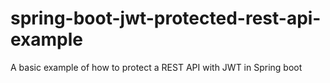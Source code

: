 # spring-boot-jwt-protected-rest-api-example
A basic example of how to protect a REST API with JWT in Spring boot
